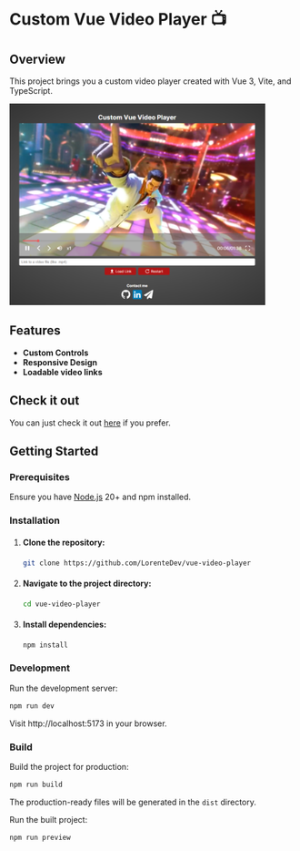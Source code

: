 # Custom Vue Video Player 📺

## Overview

This project brings you a custom video player created with Vue 3, Vite, and TypeScript.

<img src="src/assets/screenshot.png" width=450px />


## Features

- **Custom Controls**
- **Responsive Design**
- **Loadable video links**

## Check it out

You can just check it out [here](https://vue-video-player.vercel.app/) if you prefer.

## Getting Started

### Prerequisites

Ensure you have [Node.js](https://nodejs.org/) 20+ and npm installed.


### Installation

1. #### Clone the repository:
   ```bash
   git clone https://github.com/LorenteDev/vue-video-player
   ```

2. #### Navigate to the project directory:
   ```bash
   cd vue-video-player
   ```

3. #### Install dependencies:
   ```bash
   npm install
   ```

### Development

Run the development server:

   ```bash
   npm run dev
   ```

Visit http://localhost:5173 in your browser.

### Build

Build the project for production:

   ```bash
   npm run build
   ```
The production-ready files will be generated in the `dist` directory.  

Run the built project:

   ```bash
   npm run preview
   ```